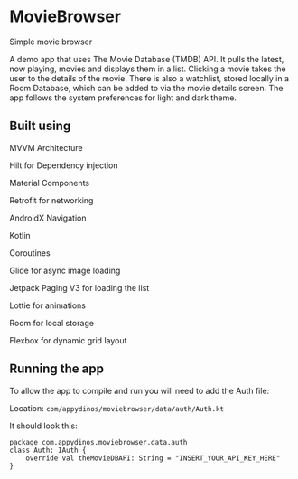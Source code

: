 # MovieBrowser
Simple movie browser

A demo app that uses The Movie Database (TMDB) API. 
It pulls the latest, now playing, movies and displays them in a list. Clicking a movie takes the user to the details of the movie.
There is also a watchlist, stored locally in a Room Database, which can be added to via the movie details screen.
The app follows the system preferences for light and dark theme.

## Built using
MVVM Architecture

Hilt for Dependency injection

Material Components

Retrofit for networking

AndroidX Navigation

Kotlin

Coroutines

Glide for async image loading

Jetpack Paging V3 for loading the list

Lottie for animations

Room for local storage

Flexbox for dynamic grid layout

## Running the app

To allow the app to compile and run you will need to add the Auth file:

Location: `com/appydinos/moviebrowser/data/auth/Auth.kt`

It should look this:
```
package com.appydinos.moviebrowser.data.auth
class Auth: IAuth {
    override val theMovieDBAPI: String = "INSERT_YOUR_API_KEY_HERE"
}

```

